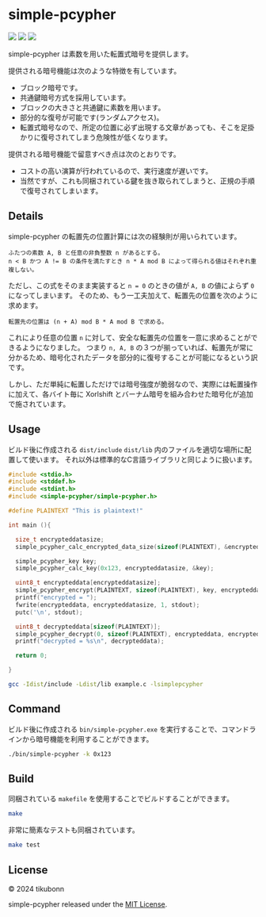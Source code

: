 
# simple-pcypher

![](https://img.shields.io/badge/-C++-blue?logo=cplusplus)
![](https://img.shields.io/badge/license-MIT-blue)
![](https://img.shields.io/badge/version-1.0.0-orange)

simple-pcypher は素数を用いた転置式暗号を提供します。

提供される暗号機能は次のような特徴を有しています。

* ブロック暗号です。
* 共通鍵暗号方式を採用しています。
* ブロックの大きさと共通鍵に素数を用います。
* 部分的な復号が可能です(ランダムアクセス)。
* 転置式暗号なので、所定の位置に必ず出現する文章があっても、そこを足掛かりに復号されてしまう危険性が低くなります。

提供される暗号機能で留意すべき点は次のとおりです。

* コストの高い演算が行われているので、実行速度が遅いです。
* 当然ですが、これも同梱されている鍵を抜き取られてしまうと、正規の手順で復号されてしまいます。

## Details 

simple-pcypher の転置先の位置計算には次の経験則が用いられています。

```
ふたつの素数 A, B と任意の非負整数 n があるとする。
n < B かつ A != B の条件を満たすとき n * A mod B によって得られる値はそれぞれ重複しない。
```

ただし、この式をそのまま実装すると `n = 0` のときの値が `A, B` の値によらず `0` になってしまいます。
そのため、もう一工夫加えて、転置先の位置を次のように求めます。

```
転置先の位置は (n + A) mod B * A mod B で求める。
```

これにより任意の位置 `n` に対して、安全な転置先の位置を一意に求めることができるようになりました。
つまり `n, A, B` の３つが揃っていれば、転置先が常に分かるため、暗号化されたデータを部分的に復号することが可能になるという訳です。

しかし、ただ単純に転置しただけでは暗号強度が脆弱なので、実際には転置操作に加えて、各バイト毎に Xorlshift とバーナム暗号を組み合わせた暗号化が追加で施されています。

## Usage

ビルド後に作成される `dist/include` `dist/lib` 内のファイルを適切な場所に配置して使います。 それ以外は標準的なC言語ライブラリと同じように扱います。

```c
#include <stdio.h>
#include <stddef.h>
#include <stdint.h>
#include <simple-pcypher/simple-pcypher.h>

#define PLAINTEXT "This is plaintext!"

int main (){

  size_t encrypteddatasize;
  simple_pcypher_calc_encrypted_data_size(sizeof(PLAINTEXT), &encrypteddatasize);

  simple_pcypher_key key;
  simple_pcypher_calc_key(0x123, encrypteddatasize, &key);

  uint8_t encrypteddata[encrypteddatasize];
  simple_pcypher_encrypt(PLAINTEXT, sizeof(PLAINTEXT), key, encrypteddata, encrypteddatasize);
  printf("encrypted = ");
  fwrite(encrypteddata, encrypteddatasize, 1, stdout);
  putc('\n', stdout);

  uint8_t decrypteddata[sizeof(PLAINTEXT)];
  simple_pcypher_decrypt(0, sizeof(PLAINTEXT), encrypteddata, encrypteddatasize, key, decrypteddata);
  printf("decrypted = %s\n", decrypteddata);

  return 0;

}
```

```bash
gcc -Idist/include -Ldist/lib example.c -lsimplepcypher
```

## Command 

ビルド後に作成される `bin/simple-pcypher.exe` を実行することで、コマンドラインから暗号機能を利用することができます。

```bash
./bin/simple-pcypher -k 0x123
```

## Build 

同梱されている `makefile` を使用することでビルドすることができます。

```bash
make
```

非常に簡素なテストも同梱されています。

```bash
make test
```

## License 

&copy; 2024 tikubonn

simple-pcypher released under the [MIT License](./LICENSE).
